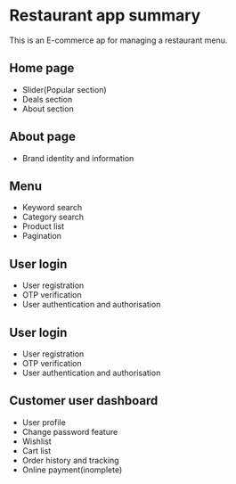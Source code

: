 
# Restaurant app summary

This is an E-commerce ap for managing a restaurant menu.


## Home page

- Slider(Popular section)
- Deals section
- About section


## About page

- Brand identity and information
## Menu

- Keyword search
- Category search
- Product list
- Pagination
## User login

- User registration
- OTP verification
- User authentication and authorisation
## User login

- User registration
- OTP verification
- User authentication and authorisation
## Customer user dashboard

- User profile
- Change password feature
- Wishlist
- Cart list
- Order history and tracking
- Online payment(inomplete)